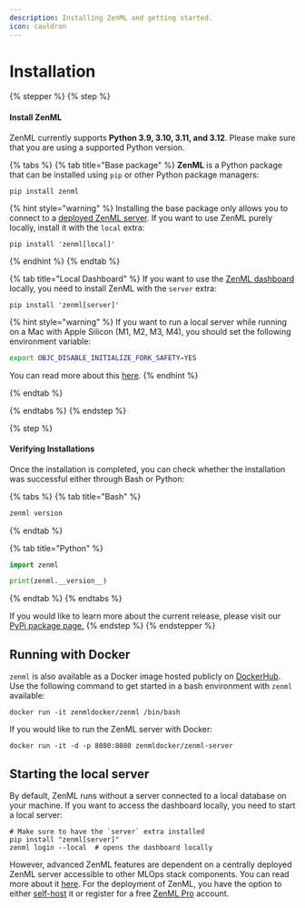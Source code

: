 ```yaml
---
description: Installing ZenML and getting started.
icon: cauldron
---
```


# Installation

{% stepper %}
{% step %}
#### Install ZenML

ZenML currently supports **Python 3.9, 3.10, 3.11, and 3.12**. Please make sure that you are using a supported Python version.

{% tabs %}
{% tab title="Base package" %}
**ZenML** is a Python package that can be installed using `pip` or other Python package managers:

```shell
pip install zenml
```

{% hint style="warning" %}
Installing the base package only allows you to connect to a [deployed ZenML server](./deploying-zenml/). If you want to use ZenML purely locally, install it with the `local` extra:
```shell
pip install 'zenml[local]'
```
{% endhint %}
{% endtab %}

{% tab title="Local Dashboard" %}
If you want to use the [ZenML dashboard](https://github.com/zenml-io/zenml-dashboard) locally, you need to install ZenML with the `server` extra: 

```shell
pip install 'zenml[server]'
```

{% hint style="warning" %}
If you want to run a local server while running on a Mac with Apple Silicon (M1, M2, M3, M4), you should set the following environment variable:
```bash
export OBJC_DISABLE_INITIALIZE_FORK_SAFETY=YES
```
You can read more about this [here](http://sealiesoftware.com/blog/archive/2017/6/5/Objective-C_and_fork_in_macOS_1013.html).
{% endhint %}

{% endtab %}

{% endtabs %}
{% endstep %}

{% step %}
#### Verifying Installations

Once the installation is completed, you can check whether the installation was successful either through Bash or Python:

{% tabs %}
{% tab title="Bash" %}
```bash
zenml version
```
{% endtab %}

{% tab title="Python" %}
```python
import zenml

print(zenml.__version__)
```
{% endtab %}
{% endtabs %}

If you would like to learn more about the current release, please visit our [PyPi package page.](https://pypi.org/project/zenml)
{% endstep %}
{% endstepper %}

## Running with Docker

`zenml` is also available as a Docker image hosted publicly on [DockerHub](https://hub.docker.com/r/zenmldocker/zenml). Use the following command to get started in a bash environment with `zenml` available:

```shell
docker run -it zenmldocker/zenml /bin/bash
```

If you would like to run the ZenML server with Docker:

```shell
docker run -it -d -p 8080:8080 zenmldocker/zenml-server
```

## Starting the local server

By default, ZenML runs without a server connected to a local database on your machine. If you want to access the dashboard locally, you need to start a local server:

```shell
# Make sure to have the `server` extra installed
pip install "zenml[server]"
zenml login --local  # opens the dashboard locally 
```

However, advanced ZenML features are dependent on a centrally deployed ZenML server accessible to other MLOps stack components. You can read more about it [here](deploying-zenml/). For the deployment of ZenML, you have the option to either [self-host](deploying-zenml/) it or register for a free [ZenML Pro](https://zenml.io/pro?utm_source=docs\&utm_medium=referral_link\&utm_campaign=cloud_promotion\&utm_content=signup_link) account.